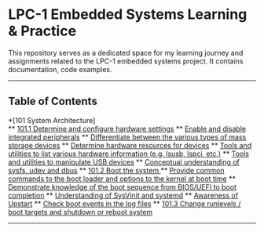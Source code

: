 # LPC-1 Embedded Systems Learning & Practice

This repository serves as a dedicated space for my learning journey and assignments related to the LPC-1 embedded systems project. It contains documentation, code examples.

---
## Table of Contents
*[101 System Architecture]<br>
** [101.1 Determine and configure hardware settings](modules/101_1_System_Architecture.md#1011-determine-and-configure-hardware-settings)
    ** [Enable and disable integrated peripherals](modules/101_1_System_Architecture.md#enable-and-disable-integrated-peripherals)
    ** [Differentiate between the various types of mass storage devices](modules/101_1_System_Architecture.md#differentiate-between-the-various-types-of-mass-storage-devices)
    ** [Determine hardware resources for devices](modules/101_1_System_Architecture.md#determine-hardware-resources-for-devices)
    ** [Tools and utilities to list various hardware information (e.g. lsusb, lspci, etc.)](modules/101_1_System_Architecture.md#tools-and-utilities-to-list-various-hardware-information-eg-lsusb-lspci-etc)
    ** [Tools and utilities to manipulate USB devices](modules/101_1_System_Architecture.md#tools-and-utilities-to-manipulate-usb-devices)
    ** [Conceptual understanding of sysfs, udev and dbus](modules/101_1_System_Architecture.md#conceptual-understanding-of-sysfs-udev-and-dbus)
** [101.2 Boot the system ](modules/101_2_Boot_System.md#1012-lesson-1)
  ** [Provide common commands to the boot loader and options to the kernel at boot time](modules/101_2_Boot_System.md#provide-common-commands-to-the-boot-loader-and-options-to-the-kernel-at-boot-time)
  ** [Demonstrate knowledge of the boot sequence from BIOS/UEFI to boot completion](modules/101_2_Boot_System.md#demonstrate-knowledge-of-the-boot-sequence-from-biosuefi-to-boot-completion)
  ** [Understanding of SysVinit and systemd](modules/101_2_Boot_System.md#understanding-of-sysvinit-and-systemd)
  ** [Awareness of Upstart](modules/101_2_Boot_System.md#awareness-of-upstart)
  ** [Check boot events in the log files](modules/101_2_Boot_System.md#check-boot-events-in-the-log-files)
** [101.3 Change runlevels / boot targets and shutdown or reboot system](modules/101_3_Change_Runlevels.md#1013-lesson-1)


---
